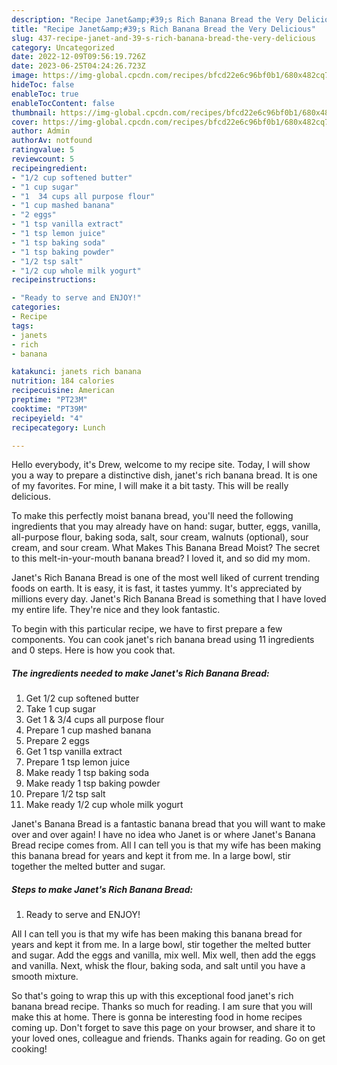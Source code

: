 ```yaml
---
description: "Recipe Janet&amp;#39;s Rich Banana Bread the Very Delicious"
title: "Recipe Janet&amp;#39;s Rich Banana Bread the Very Delicious"
slug: 437-recipe-janet-and-39-s-rich-banana-bread-the-very-delicious
category: Uncategorized
date: 2022-12-09T09:56:19.726Z
date: 2023-06-25T04:24:26.723Z
image: https://img-global.cpcdn.com/recipes/bfcd22e6c96bf0b1/680x482cq70/janets-rich-banana-bread-recipe-main-photo.jpg
hideToc: false
enableToc: true
enableTocContent: false
thumbnail: https://img-global.cpcdn.com/recipes/bfcd22e6c96bf0b1/680x482cq70/janets-rich-banana-bread-recipe-main-photo.jpg
cover: https://img-global.cpcdn.com/recipes/bfcd22e6c96bf0b1/680x482cq70/janets-rich-banana-bread-recipe-main-photo.jpg
author: Admin
authorAv: notfound
ratingvalue: 5
reviewcount: 5
recipeingredient:
- "1/2 cup softened butter"
- "1 cup sugar"
- "1  34 cups all purpose flour"
- "1 cup mashed banana"
- "2 eggs"
- "1 tsp vanilla extract"
- "1 tsp lemon juice"
- "1 tsp baking soda"
- "1 tsp baking powder"
- "1/2 tsp salt"
- "1/2 cup whole milk yogurt"
recipeinstructions:

- "Ready to serve and ENJOY!"
categories:
- Recipe
tags:
- janets
- rich
- banana

katakunci: janets rich banana 
nutrition: 184 calories
recipecuisine: American
preptime: "PT23M"
cooktime: "PT39M"
recipeyield: "4"
recipecategory: Lunch

---
```



Hello everybody, it's Drew, welcome to my recipe site. Today, I will show you a way to prepare a distinctive dish, janet&#39;s rich banana bread. It is one of my favorites. For mine, I will make it a bit tasty. This will be really delicious.

To make this perfectly moist banana bread, you&#39;ll need the following ingredients that you may already have on hand: sugar, butter, eggs, vanilla, all-purpose flour, baking soda, salt, sour cream, walnuts (optional), sour cream, and sour cream. What Makes This Banana Bread Moist? The secret to this melt-in-your-mouth banana bread? I loved it, and so did my mom.

Janet&#39;s Rich Banana Bread is one of the most well liked of current trending foods on earth. It is easy, it is fast, it tastes yummy. It's appreciated by millions every day. Janet&#39;s Rich Banana Bread is something that I have loved my entire life. They're nice and they look fantastic.


To begin with this particular recipe, we have to first prepare a few components. You can cook janet&#39;s rich banana bread using 11 ingredients and 0 steps. Here is how you cook that.

<!--inarticleads1-->

##### The ingredients needed to make Janet&#39;s Rich Banana Bread:

1. Get 1/2 cup softened butter
1. Take 1 cup sugar
1. Get 1 &amp; 3/4 cups all purpose flour
1. Prepare 1 cup mashed banana
1. Prepare 2 eggs
1. Get 1 tsp vanilla extract
1. Prepare 1 tsp lemon juice
1. Make ready 1 tsp baking soda
1. Make ready 1 tsp baking powder
1. Prepare 1/2 tsp salt
1. Make ready 1/2 cup whole milk yogurt


Janet&#39;s Banana Bread is a fantastic banana bread that you will want to make over and over again! I have no idea who Janet is or where Janet&#39;s Banana Bread recipe comes from. All I can tell you is that my wife has been making this banana bread for years and kept it from me. In a large bowl, stir together the melted butter and sugar. 

<!--inarticleads2-->

##### Steps to make Janet&#39;s Rich Banana Bread:


1. Ready to serve and ENJOY!

All I can tell you is that my wife has been making this banana bread for years and kept it from me. In a large bowl, stir together the melted butter and sugar. Add the eggs and vanilla, mix well. Mix well, then add the eggs and vanilla. Next, whisk the flour, baking soda, and salt until you have a smooth mixture. 

So that's going to wrap this up with this exceptional food janet&#39;s rich banana bread recipe. Thanks so much for reading. I am sure that you will make this at home. There is gonna be interesting food in home recipes coming up. Don't forget to save this page on your browser, and share it to your loved ones, colleague and friends. Thanks again for reading. Go on get cooking!
